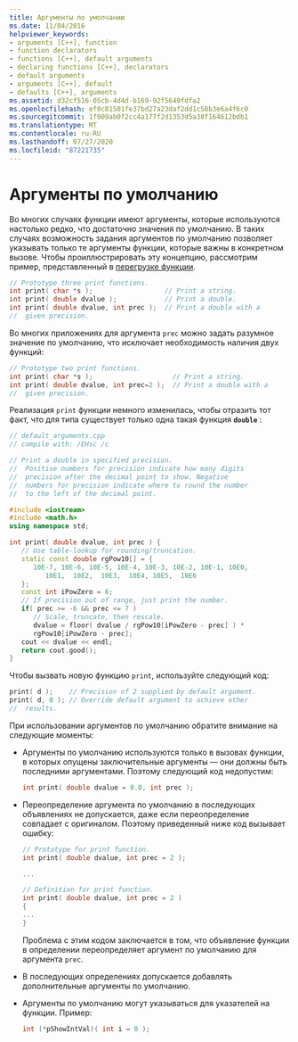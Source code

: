 ```yaml
---
title: Аргументы по умолчанию
ms.date: 11/04/2016
helpviewer_keywords:
- arguments [C++], function
- function declarators
- functions [C++], default arguments
- declaring functions [C++], declarators
- default arguments
- arguments [C++], default
- defaults [C++], arguments
ms.assetid: d32cf516-05cb-4d4d-b169-92f5649fdfa2
ms.openlocfilehash: ef0c81501fe37bd27a23daf2dd1c58b3e6a4f6c0
ms.sourcegitcommit: 1f009ab0f2cc4a177f2d1353d5a38f164612bdb1
ms.translationtype: MT
ms.contentlocale: ru-RU
ms.lasthandoff: 07/27/2020
ms.locfileid: "87221735"
---
```

# <a name="default-arguments"></a>Аргументы по умолчанию

Во многих случаях функции имеют аргументы, которые используются настолько редко, что достаточно значения по умолчанию. В таких случаях возможность задания аргументов по умолчанию позволяет указывать только те аргументы функции, которые важны в конкретном вызове. Чтобы проиллюстрировать эту концепцию, рассмотрим пример, представленный в [перегрузке функции](../cpp/function-overloading.md).

```cpp
// Prototype three print functions.
int print( char *s );                  // Print a string.
int print( double dvalue );            // Print a double.
int print( double dvalue, int prec );  // Print a double with a
//  given precision.
```

Во многих приложениях для аргумента `prec` можно задать разумное значение по умолчанию, что исключает необходимость наличия двух функций:

```cpp
// Prototype two print functions.
int print( char *s );                    // Print a string.
int print( double dvalue, int prec=2 );  // Print a double with a
//  given precision.
```

Реализация `print` функции немного изменилась, чтобы отразить тот факт, что для типа существует только одна такая функция **`double`** :

```cpp
// default_arguments.cpp
// compile with: /EHsc /c

// Print a double in specified precision.
//  Positive numbers for precision indicate how many digits
//  precision after the decimal point to show. Negative
//  numbers for precision indicate where to round the number
//  to the left of the decimal point.

#include <iostream>
#include <math.h>
using namespace std;

int print( double dvalue, int prec ) {
   // Use table-lookup for rounding/truncation.
   static const double rgPow10[] = {
      10E-7, 10E-6, 10E-5, 10E-4, 10E-3, 10E-2, 10E-1, 10E0,
         10E1,  10E2,  10E3,  10E4, 10E5,  10E6
   };
   const int iPowZero = 6;
   // If precision out of range, just print the number.
   if( prec >= -6 && prec <= 7 )
      // Scale, truncate, then rescale.
      dvalue = floor( dvalue / rgPow10[iPowZero - prec] ) *
      rgPow10[iPowZero - prec];
   cout << dvalue << endl;
   return cout.good();
}
```

Чтобы вызвать новую функцию `print`, используйте следующий код:

```cpp
print( d );    // Precision of 2 supplied by default argument.
print( d, 0 ); // Override default argument to achieve other
//  results.
```

При использовании аргументов по умолчанию обратите внимание на следующие моменты:

- Аргументы по умолчанию используются только в вызовах функции, в которых опущены заключительные аргументы — они должны быть последними аргументами. Поэтому следующий код недопустим:

    ```cpp
    int print( double dvalue = 0.0, int prec );
    ```

- Переопределение аргумента по умолчанию в последующих объявлениях не допускается, даже если переопределение совпадает с оригиналом. Поэтому приведенный ниже код вызывает ошибку:

    ```cpp
    // Prototype for print function.
    int print( double dvalue, int prec = 2 );

    ...

    // Definition for print function.
    int print( double dvalue, int prec = 2 )
    {
    ...
    }
    ```

   Проблема с этим кодом заключается в том, что объявление функции в определении переопределяет аргумент по умолчанию для аргумента `prec`.

- В последующих определениях допускается добавлять дополнительные аргументы по умолчанию.

- Аргументы по умолчанию могут указываться для указателей на функции. Пример:

    ```cpp
    int (*pShowIntVal)( int i = 0 );
    ```
